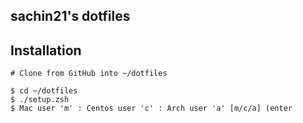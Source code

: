 ## sachin21's dotfiles

## Installation

```
# Clone from GitHub into ~/dotfiles

$ cd ~/dotfiles
$ ./setup.zsh
$ Mac user 'm' : Centos user 'c' : Arch user 'a' [m/c/a] (enter
```
